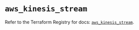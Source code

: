 # `aws_kinesis_stream`

Refer to the Terraform Registry for docs: [`aws_kinesis_stream`](https://registry.terraform.io/providers/hashicorp/aws/3.76.1/docs/resources/kinesis_stream).
